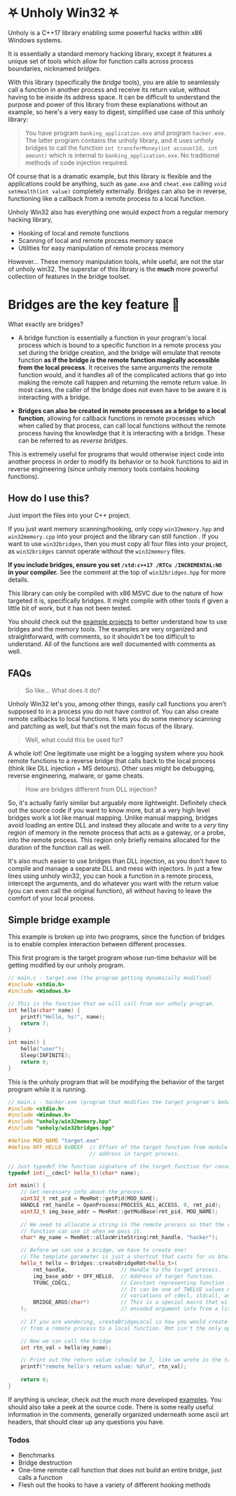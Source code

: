 
# ⛧ Unholy Win32  ⛧

Unholy is a C++17 library enabling some powerful hacks within x86 Windows systems.

It is essentially a standard memory hacking library, except it features a unique set of tools which allow for function calls across process boundaries, nicknamed *bridges*.

With this library (specifically the *bridge* tools), you are able to seamlessly call a function in another process and receive its return value, without having to be inside its address space. It can be difficult to understand the purpose and power of this library from these explanations without an example, so here's a very easy to digest, simplified use case of this unholy library:

>You have program `banking_application.exe` and program `hacker.exe`. The latter program contains the unholy library, and it uses unholy bridges to call the function `int transferMoney(int accountId, int amount)` which is internal to `banking_application.exe`. No traditional methods of code injection required.

Of course that is a dramatic example, but this library is flexible and the applications could be anything, such as `game.exe` and `cheat.exe` calling `void setHealth(int value)` completely externally. Bridges can also be in reverse, functioning like a callback from a remote process to a local function.

Unholy Win32 also has everything one would expect from a regular memory hacking library,
  - Hooking of local and remote functions
  - Scanning of local and remote process memory space
  - Utilities for easy manipulation of remote process memory

However...
These memory manipulation tools, while useful, are not the star of unholy win32.
The superstar of this library is the **much** more powerful collection of features in the bridge toolset.

# Bridges are the key feature 🔑
What exactly are bridges?
  - A bridge function is essentially a function in your program's local process which is bound to a specific function in a remote process you set during the bridge creation, and the bridge will emulate that remote function **as if the bridge *is* the remote function magically accessible from the local process**. It receives the same arguments the remote function would, and it handles all of the complicated actions that go into making the remote call happen and returning the remote return value. In most cases, the caller of the bridge does not even have to be aware it is interacting with a bridge.

  - **Bridges can also be created in remote processes as a bridge to a local function**, allowing for callback functions in remote processes which when called by that process, can call local functions without the remote process having the knowledge that it is interacting with a bridge. These can be referred to as *reverse bridges*.

This is extremely useful for programs that would otherwise inject code into another process in order to modify its behavior or to hook functions to aid in reverse engineering (since unholy memory tools contains hooking functions).

## How do I use this?
Just import the files into your C++ project.

If you just want memory scanning/hooking, only copy `win32memory.hpp` and `win32memory.cpp` into your project and the library can still function . If you want to use `win32bridges`, then you must copy all four files into your project, as `win32bridges` cannot operate without the `win32memory` files.  

**If you include bridges, ensure you set `/std:c++17 /RTCu /INCREMENTAL:NO` in your compiler.** See the comment at the top of `win32bridges.hpp` for more details.

This library can only be compiled with x86 MSVC due to the nature of how targeted it is, specifically bridges.
It might compile with other tools if given a little bit of work, but it has not been tested.

You should check out the [example projects](https://github.com/abls/unholy_examples) to better understand how to use bridges and the memory tools. The examples are very organized and straightforward, with comments, so it shouldn't be too difficult to understand. All of the functions are well documented with comments as well.

## FAQs
> So like... What does it do?

Unholy Win32 let's you, among other things, easily call functions you aren't supposed to in a process you do not have control of. You can also create remote callbacks to local functions. It lets you do some memory scanning and patching as well, but that's not the main focus of the library.

> Well, what could this be used for?

A whole lot! One legitimate use might be a logging system where you hook remote functions to a reverse bridge that calls back to the local process (think like DLL injection + MS detours). Other uses might be debugging, reverse engineering, malware, or game cheats.

> How are bridges different from DLL injection?

So, it's actually fairly similar but arguably more lightweight. Definitely check out the source code if you want to know more, but at a very high level bridges work a lot like manual mapping. Unlike manual mapping, bridges avoid loading an entire DLL and instead they allocate and write to a *very* tiny region of memory in the remote process that acts as a gateway, or a probe, into the remote process. This region only briefly remains allocated for the duration of the function call as well.

It's also much easier to use bridges than DLL injection, as you don't have to compile and manage a separate DLL and mess with injectors. In just a few lines using unholy win32, you can hook a function in a remote process, intercept the arguments, and do whatever you want with the return value (you can even call the original function), all without having to leave the comfort of your local process.

## Simple bridge example
This example is broken up into two programs, since the function of bridges is to enable complex interaction between different processes.

This first program is the target program whose run-time behavior will be getting modified by our unholy program.
```c++
// main.c - target.exe (the program getting dynamically modified)
#include <stdio.h>
#include <Windows.h>

// This is the function that we will call from our unholy program.
int hello(char* name) {
    printf("Hello, %s!", name);
    return 7;
}

int main() {
    hello("user");
    Sleep(INFINITE);
    return 0;
}
```

This is the unholy program that will be modifying the behavior of the target program while it is running.
```c++
// main.c - hacker.exe (program that modifies the target program's behaviour)
#include <stdio.h>
#include <Windows.h>
#include "unholy/win32memory.hpp"
#include "unholy/win32bridges.hpp"

#define MOD_NAME "target.exe"
#define OFF_HELLO 0xBEEF  // Offset of the target function from module base
                          // address in target process.

// Just typedef the function signature of the target function for convenience.
typedef int(__cdecl* hello_t)(char* name);

int main() {
    // Get necessary info about the process...
    uint32_t rmt_pid = MemRmt::getPid(MOD_NAME);
    HANDLE rmt_handle = OpenProcess(PROCESS_ALL_ACCESS, 0, rmt_pid);
    uint32_t img_base_addr = MemRmt::getModBase(rmt_pid, MOD_NAME);
    
    // We need to allocate a string in the remote process so that the remote
    // function can use it when we pass it.
    char* my_name = MemRmt::allocWriteString(rmt_handle, "hacker");

    // Before we can use a bridge, we have to create one!
    // The template parameter is just a shortcut that casts for us btw.
    hello_t hello = Bridges::createBridgeRmt<hello_t>(
        rmt_handle,                 // Handle to the target process.
        img_base_addr + OFF_HELLO,  // Address of target function.
        TFUNC_CDECL,                // Constant representing function type.
                                    // It can be one of TWELVE values making up different
                                    // variations of cdecl, stdcall, and fastcall.
        BRIDGE_ARGS(char*)          // This is a special macro that will generate
    );                              // encoded argument info from a list of types.
    
    // If you are wondering, createBridgeLocal is how you would create a bridge
    // from a remote process to a local function. Rmt isn't the only option.

    // Now we can call the bridge
    int rtn_val = hello(my_name);

    // Print out the return value (should be 7, like we wrote in the target's main.c)
    printf("remote hello's return value: %d\n", rtn_val);
    
    return 0;
}
```

If anything is unclear, check out the much more developed [examples](https://github.com/abls/unholy_examples). You should also take a peek at the source code. There is some really useful information in the comments, generally organized underneath some ascii art headers, that should clear up any questions you have.

### Todos
 - Benchmarks
 - Bridge destruction
 - One-time remote call function that does not build an entire bridge, just calls a function
 - Flesh out the hooks to have a variety of different hooking methods
